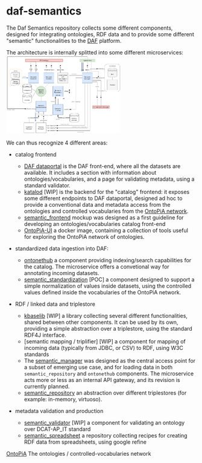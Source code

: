 
daf-semantics
====================

The Daf Semantics repository collects some different components, designed for integrating ontologies, RDF data and to provide some different "semantic" functionalities to the [DAF](https://github.com/italia/daf) platform.

The architecture is internally splitted into some different microservices:
<img src="./docs/semantic_manager-v4.png" alt="semantic_manager" width="60%" height="auto">

We can thus recognize 4 different areas:

+ catalog frontend
	- [DAF dataportal](https://github.com/italia/daf-dataportal) is the DAF front-end, where all the datasets are available. It includes a section with information about ontologies/vocabularies, and a page for validating metadata, using a standard validator.
	- [katalod](http://10.121.172.7:10080/public-od/daf/katalod.git) [WIP] is the backend for the "catalog" frontend: it exposes some different endpoints to DAF dataportal, designed ad hoc to provide a conventional data and metadata access from the ontologies and controlled vocabularies from the [OntoPiA network](https://github.com/italia/daf-ontologie-vocabolari-controllati).
	- [semantic_frontend](https://github.com/italia/daf-semantics/tree/master/semantic_frontend) mockup was designed as a first guideline for developing an ontologies/vocabularies catalog front-end
	- [OntoPiA-UI](https://github.com/anuzzolese/OntoPiA-UI)
a docker image, containing a collection of tools useful for exploring the OntoPiA network of ontologies.


+ standardized data ingestion into DAF:
	+ [ontonethub](https://github.com/teamdigitale/ontonethub)
	a component providing indexing/search capabilities for the catalog. The microservice offers a convetional way for annotating incoming datasets.
	+ [semantic_standardization](https://github.com/italia/daf-semantics/tree/master/semantic_standardization) [POC]
	a component designed to support a simple normalization of values inside datasets, using the controlled values defined inside the vocabularies of the OntoPiA network.


+ RDF / linked data and triplestore
	+ [kbaselib](http://10.121.172.7:10080/public-od/daf/kbaselib.git) [WIP]
	a library collecting several different functionalities, shared between other components. It can be used by its own, providing a simple abstraction over a triplestore, using the standard RDF4J interface.
	+ [semantic mapping / triplifier] [WIP]
	a component for mapping of incoming data (typically from JDBC, or CSV) to RDF, using W3C standards
	+ The [semantic_manager](https://github.com/italia/daf-semantics/tree/master/semantic_manager) was designed as the central access point for a subset of emerging use case, and for loading data in both `semantic_repository` and `ontonethub` components. The microservice acts more or less as an internal API gateway, and its revision is currently planned.
	+ [semantic_repository](https://github.com/seralf/daf-semantics/tree/master/semantic_repository)
an abstraction over different triplestores (for example: in-memory, virtuoso).

+ metadata validation and production
	+ [semantic_validator](https://github.com/italia/daf-semantic-validator) [WIP]
	a component for validating an ontology over DCAT-AP_IT standard
	+ [semantic_spreadsheet](https://github.com/italia/daf-semantics/tree/master/semantic_spreadsheet)
	a repository collecting recipes for creating RDF data from spreadsheets, using google refine


[OntoPiA](https://github.com/italia/daf-ontologie-vocabolari-controllati)
The ontologies / controlled-vocabularies network
